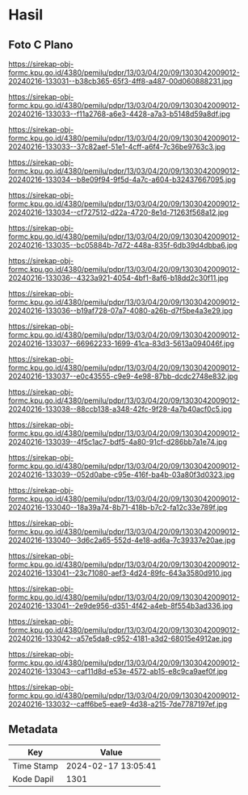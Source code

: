 # Hasil

## Foto C Plano

https://sirekap-obj-formc.kpu.go.id/4380/pemilu/pdpr/13/03/04/20/09/1303042009012-20240216-133031--b38cb365-65f3-4ff8-a487-00d060888231.jpg

https://sirekap-obj-formc.kpu.go.id/4380/pemilu/pdpr/13/03/04/20/09/1303042009012-20240216-133033--f11a2768-a6e3-4428-a7a3-b5148d59a8df.jpg

https://sirekap-obj-formc.kpu.go.id/4380/pemilu/pdpr/13/03/04/20/09/1303042009012-20240216-133033--37c82aef-51e1-4cff-a6f4-7c36be9763c3.jpg

https://sirekap-obj-formc.kpu.go.id/4380/pemilu/pdpr/13/03/04/20/09/1303042009012-20240216-133034--b8e09f94-9f5d-4a7c-a604-b32437667095.jpg

https://sirekap-obj-formc.kpu.go.id/4380/pemilu/pdpr/13/03/04/20/09/1303042009012-20240216-133034--cf727512-d22a-4720-8e1d-71263f568a12.jpg

https://sirekap-obj-formc.kpu.go.id/4380/pemilu/pdpr/13/03/04/20/09/1303042009012-20240216-133035--bc05884b-7d72-448a-835f-6db39d4dbba6.jpg

https://sirekap-obj-formc.kpu.go.id/4380/pemilu/pdpr/13/03/04/20/09/1303042009012-20240216-133036--4323a921-4054-4bf1-8af6-b18dd2c30f11.jpg

https://sirekap-obj-formc.kpu.go.id/4380/pemilu/pdpr/13/03/04/20/09/1303042009012-20240216-133036--b19af728-07a7-4080-a26b-d7f5be4a3e29.jpg

https://sirekap-obj-formc.kpu.go.id/4380/pemilu/pdpr/13/03/04/20/09/1303042009012-20240216-133037--66962233-1699-41ca-83d3-5613a094046f.jpg

https://sirekap-obj-formc.kpu.go.id/4380/pemilu/pdpr/13/03/04/20/09/1303042009012-20240216-133037--e0c43555-c9e9-4e98-87bb-dcdc2748e832.jpg

https://sirekap-obj-formc.kpu.go.id/4380/pemilu/pdpr/13/03/04/20/09/1303042009012-20240216-133038--88ccb138-a348-42fc-9f28-4a7b40acf0c5.jpg

https://sirekap-obj-formc.kpu.go.id/4380/pemilu/pdpr/13/03/04/20/09/1303042009012-20240216-133039--4f5c1ac7-bdf5-4a80-91cf-d286bb7a1e74.jpg

https://sirekap-obj-formc.kpu.go.id/4380/pemilu/pdpr/13/03/04/20/09/1303042009012-20240216-133039--052d0abe-c95e-416f-ba4b-03a80f3d0323.jpg

https://sirekap-obj-formc.kpu.go.id/4380/pemilu/pdpr/13/03/04/20/09/1303042009012-20240216-133040--18a39a74-8b71-418b-b7c2-fa12c33e789f.jpg

https://sirekap-obj-formc.kpu.go.id/4380/pemilu/pdpr/13/03/04/20/09/1303042009012-20240216-133040--3d6c2a65-552d-4e18-ad6a-7c39337e20ae.jpg

https://sirekap-obj-formc.kpu.go.id/4380/pemilu/pdpr/13/03/04/20/09/1303042009012-20240216-133041--23c71080-aef3-4d24-89fc-643a3580d910.jpg

https://sirekap-obj-formc.kpu.go.id/4380/pemilu/pdpr/13/03/04/20/09/1303042009012-20240216-133041--2e9de956-d351-4f42-a4eb-8f554b3ad336.jpg

https://sirekap-obj-formc.kpu.go.id/4380/pemilu/pdpr/13/03/04/20/09/1303042009012-20240216-133042--a57e5da8-c952-4181-a3d2-68015e4912ae.jpg

https://sirekap-obj-formc.kpu.go.id/4380/pemilu/pdpr/13/03/04/20/09/1303042009012-20240216-133043--caf11d8d-e53e-4572-ab15-e8c9ca9aef0f.jpg

https://sirekap-obj-formc.kpu.go.id/4380/pemilu/pdpr/13/03/04/20/09/1303042009012-20240216-133032--caff6be5-eae9-4d38-a215-7de7787197ef.jpg


## Metadata

| Key        | Value               |
| ---------- | ------------------- |
| Time Stamp | 2024-02-17 13:05:41 |
| Kode Dapil | 1301                |




